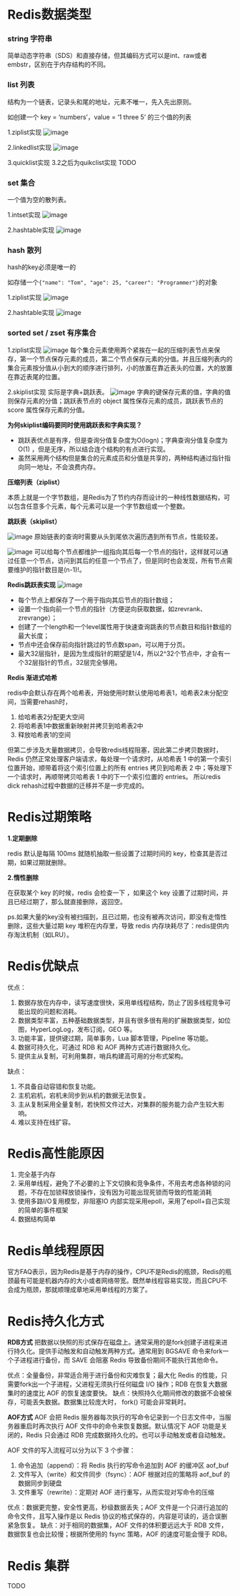 # Redis数据类型
### string 字符串
简单动态字符串（SDS）和直接存储，但其编码方式可以是int、raw或者embstr，区别在于内存结构的不同。

### list 列表
结构为一个链表，记录头和尾的地址，元素不唯一，先入先出原则。

如创建一个 key = ‘numbers’，value = ‘1 three 5’ 的三个值的列表

1.ziplist实现
![image](https://raw.githubusercontent.com/lewiszlw/notebooks/master/assets/storage/Redis-List-Ziplist.png)

2.linkedlist实现
![image](https://raw.githubusercontent.com/lewiszlw/notebooks/master/assets/storage/Redis-List-LinkedList.png)

3.quicklist实现
3.2之后为quikclist实现 TODO

### set 集合
一个值为空的散列表。

1.intset实现
![image](https://raw.githubusercontent.com/lewiszlw/notebooks/master/assets/storage/Redis-Set-Intset.png)

2.hashtable实现
![image](https://raw.githubusercontent.com/lewiszlw/notebooks/master/assets/storage/Redis-Set-Hashtable.png)

### hash 散列
hash的key必须是唯一的

如存储一个`{"name": "Tom", "age": 25, "career": "Programmer"}`的对象

1.ziplist实现
![image](https://raw.githubusercontent.com/lewiszlw/notebooks/master/assets/storage/Redis-Hash-Ziplist.png)

2.hashtable实现
![image](https://raw.githubusercontent.com/lewiszlw/notebooks/master/assets/storage/Redis-Hash-Hashtable.png)

### sorted set / zset 有序集合

1.ziplist实现
![image](https://raw.githubusercontent.com/lewiszlw/notebooks/master/assets/storage/Redis-Sortset-Ziplist.png)
每个集合元素使用两个紧挨在一起的压缩列表节点来保存，第一个节点保存元素的成员，第二个节点保存元素的分值。并且压缩列表内的集合元素按分值从小到大的顺序进行排列，小的放置在靠近表头的位置，大的放置在靠近表尾的位置。

2.skiplist实现
实际是字典+跳跃表。
![image](https://raw.githubusercontent.com/lewiszlw/notebooks/master/assets/storage/Redis-Sortset-Skiplist.png)
字典的键保存元素的值，字典的值则保存元素的分值；跳跃表节点的 object 属性保存元素的成员，跳跃表节点的 score 属性保存元素的分值。

**为何skiplist编码要同时使用跳跃表和字典实现？**

- 跳跃表优点是有序，但是查询分值复杂度为O(logn)；字典查询分值复杂度为O(1) ，但是无序，所以结合连个结构的有点进行实现。
- 虽然采用两个结构但是集合的元素成员和分值是共享的，两种结构通过指针指向同一地址，不会浪费内存。


**压缩列表（ziplist）**

本质上就是一个字节数组，是Redis为了节约内存而设计的一种线性数据结构，可以包含任意多个元素，每个元素可以是一个字节数组或一个整数。

**跳跃表（skiplist）**

![image](https://raw.githubusercontent.com/lewiszlw/notebooks/master/assets/storage/Skiplist1.png)
原始链表的查询时需要从头到尾依次遍历遇到所有节点，性能较差。

![image](https://raw.githubusercontent.com/lewiszlw/notebooks/master/assets/storage/Skiplist2.jpg)
可以给每个节点都维护一组指向其后每一个节点的指针，这样就可以通过任意一个节点，访问到其后的任意一个节点了，但是同时也会发现，所有节点需要维护的指针数目是(n-1)!。

**Redis跳跃表实现**
![image](https://raw.githubusercontent.com/lewiszlw/notebooks/master/assets/storage/Redis-Skiplist.jpg)

- 每个节点上都保存了一个用于指向其后节点的指针数组；
- 设置一个指向前一个节点的指针（方便逆向获取数据，如zrevrank、zrevrange）；
- 创建了一个length和一个level属性用于快速查询跳表的节点数目和指针数组的最大长度；
- 节点中还会保存前向指针跳过的节点数span，可以用于分页。
- 最大32层指针，是因为生成指针的期望是1/4，所以2^32个节点中，才会有一个32层指针的节点，32层完全够用。

**Redis 渐进式哈希**

redis中会默认存在两个哈希表，开始使用时默认使用哈希表1，哈希表2未分配空间，当需要rehash时，
1. 给哈希表2分配更大空间
2. 将哈希表1中数据重新映射并拷贝到哈希表2中
3. 释放哈希表1的空间

但第二步涉及大量数据拷贝，会导致redis线程阻塞，因此第二步拷贝数据时，Redis 仍然正常处理客户端请求，每处理一个请求时，从哈希表 1 中的第一个索引位置开始，顺带着将这个索引位置上的所有 entries 拷贝到哈希表 2 中；等处理下一个请求时，再顺带拷贝哈希表 1 中的下一个索引位置的 entries。
所以redis dick rehash过程中数据的迁移并不是一步完成的。

# Redis过期策略
**1.定期删除**

redis 默认是每隔 100ms 就随机抽取一些设置了过期时间的 key，检查其是否过期，如果过期就删除。

**2.惰性删除**

在获取某个 key 的时候，redis 会检查一下 ，如果这个 key 设置了过期时间，并且已经过期了，那么就直接删除，返回空。

ps.如果大量的key没有被扫描到，且已过期，也没有被再次访问，即没有走惰性删除，这些大量过期 key 堆积在内存里，导致 redis 内存块耗尽了：redis提供内存淘汰机制（如LRU）。

# Redis优缺点
优点：
1. 数据存放在内存中，读写速度很快，采用单线程结构，防止了因多线程竞争可能出现的问题和消耗。
2. 数据类型丰富，五种基础数据类型，并且有很多很有用的扩展数据类型，如位图，HyperLogLog，发布订阅，GEO 等。
3. 功能丰富，提供键过期，简单事务，Lua 脚本管理，Pipeline 等功能。
4. 数据可持久化，可通过 RDB 和 AOF 两种方式进行数据持久化。
5. 提供主从复制，可利用集群，哨兵构建高可用的分布式架构。

缺点：
1. 不具备自动容错和恢复功能。
2. 主机宕机，宕机未同步到从机的数据无法恢复。
3. 主从复制采用全量复制，若快照文件过大，对集群的服务能力会产生较大影响。
4. 难以支持在线扩容。

# Redis高性能原因
1. 完全基于内存
2. 采用单线程，避免了不必要的上下文切换和竞争条件，不用去考虑各种锁的问题，不存在加锁释放锁操作，没有因为可能出现死锁而导致的性能消耗
3. 使用多路I/O复用模型，非阻塞IO 内部实现采用epoll，采用了epoll+自己实现的简单的事件框架
4. 数据结构简单

# Redis单线程原因
官方FAQ表示，因为Redis是基于内存的操作，CPU不是Redis的瓶颈，Redis的瓶颈最有可能是机器内存的大小或者网络带宽。既然单线程容易实现，而且CPU不会成为瓶颈，那就顺理成章地采用单线程的方案了。

# Redis持久化方式
**RDB方式**
把数据以快照的形式保存在磁盘上。通常采用的是fork创建子进程来进行持久化。提供手动触发和自动触发两种方式。通常用到 BGSAVE 命令来fork一个子进程进行备份，而 SAVE 会阻塞 Redis 导致备份期间不能执行其他命令。

优点：全量备份，非常适合用于进行备份和灾难恢复；最大化 Redis 的性能，只需要fork出一个子进程，父进程无须执行任何磁盘 I/O 操作；RDB 在恢复大数据集时的速度比 AOF 的恢复速度要快。
缺点：快照持久化期间修改的数据不会被保存，可能丢失数据。数据集比较庞大时， fork() 可能会非常耗时。

**AOF方式**
AOF 会把 Redis 服务器每次执行的写命令记录到一个日志文件中，当服务器重启时再次执行 AOF 文件中的命令来恢复数据。默认情况下 AOF 功能是关闭的，Redis 只会通过 RDB 完成数据持久化的。也可以手动触发或者自动触发。

AOF 文件的写入流程可以分为以下 3 个步骤：
1. 命令追加（append）：将 Redis 执行的写命令追加到 AOF 的缓冲区 aof_buf
2. 文件写入（write）和文件同步（fsync）：AOF 根据对应的策略将 aof_buf 的数据同步到硬盘
3. 文件重写（rewrite）：定期对 AOF 进行重写，从而实现对写命令的压缩

优点：数据更完整，安全性更高，秒级数据丢失；AOF 文件是一个只进行追加的命令文件，且写入操作是以 Redis 协议的格式保存的，内容是可读的，适合误删紧急恢复。
缺点：对于相同的数据集，AOF 文件的体积要远远大于 RDB 文件，数据恢复也会比较慢；根据所使用的 fsync 策略，AOF 的速度可能会慢于 RDB。

# Redis 集群
TODO
